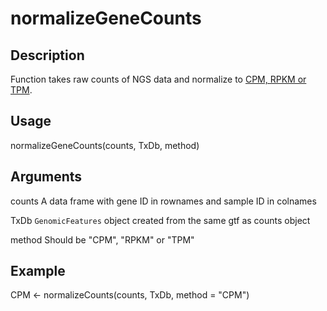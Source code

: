 # normalizeGeneCounts

## Description
Function takes raw counts of NGS data and normalize to [CPM, RPKM or TPM](https://www.rna-seqblog.com/rpkm-fpkm-and-tpm-clearly-explained/).

## Usage
normalizeGeneCounts(counts, TxDb, method)

## Arguments

counts  A data frame with gene ID in rownames and sample ID in colnames

TxDb    `GenomicFeatures` object created from the same gtf as counts object

method  Should be "CPM", "RPKM" or "TPM"

## Example

CPM <- normalizeCounts(counts, TxDb, method = "CPM")
